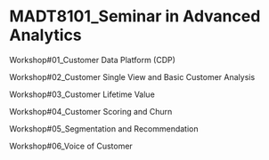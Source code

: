 # MADT8101_Seminar in Advanced Analytics

Workshop#01_Customer Data Platform (CDP)

Workshop#02_Customer Single View and Basic Customer Analysis

Workshop#03_Customer Lifetime Value

Workshop#04_Customer Scoring and Churn

Workshop#05_Segmentation and Recommendation

Workshop#06_Voice of Customer
